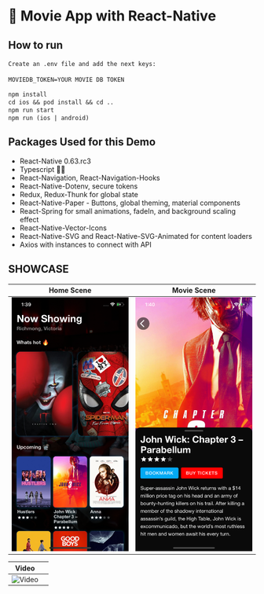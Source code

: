 # :space_invader: Movie App with React-Native

## How to run

```
Create an .env file and add the next keys:

MOVIEDB_TOKEN=YOUR MOVIE DB TOKEN
```

```
npm install
cd ios && pod install && cd ..
npm run start
npm run (ios | android)
```

## Packages Used for this Demo

- React-Native 0.63.rc3
- Typescript 🙌🏽
- React-Navigation, React-Navigation-Hooks
- React-Native-Dotenv, secure tokens
- Redux, Redux-Thunk for global state
- React-Native-Paper - Buttons, global theming, material components
- React-Spring for small animations, fadeIn, and background scaling effect
- React-Native-Vector-Icons
- React-Native-SVG and React-Native-SVG-Animated for content loaders
- Axios with instances to connect with API

## SHOWCASE

|               Home Scene                |                Movie Scene                |
| :-------------------------------------: | :---------------------------------------: |
| ![Home Scene](./showcase/HomeScene.png) | ![Movie Scene](./showcase/MovieScene.png) |


|               Video                     |                                           |
| :-------------------------------------: | :---------------------------------------: |
| ![Video](./showcase/video.gif)          |                                           |


